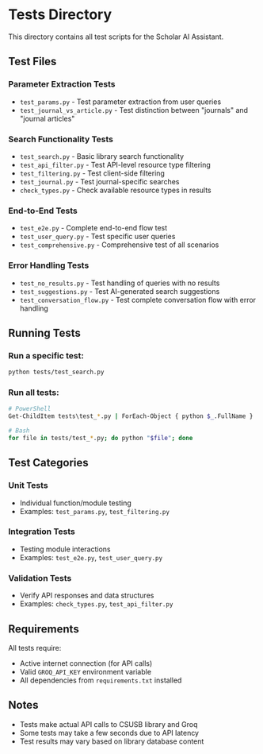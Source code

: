 # Tests Directory

This directory contains all test scripts for the Scholar AI Assistant.

## Test Files

### Parameter Extraction Tests
- `test_params.py` - Test parameter extraction from user queries
- `test_journal_vs_article.py` - Test distinction between "journals" and "journal articles"

### Search Functionality Tests
- `test_search.py` - Basic library search functionality
- `test_api_filter.py` - Test API-level resource type filtering
- `test_filtering.py` - Test client-side filtering
- `test_journal.py` - Test journal-specific searches
- `check_types.py` - Check available resource types in results

### End-to-End Tests
- `test_e2e.py` - Complete end-to-end flow test
- `test_user_query.py` - Test specific user queries
- `test_comprehensive.py` - Comprehensive test of all scenarios

### Error Handling Tests
- `test_no_results.py` - Test handling of queries with no results
- `test_suggestions.py` - Test AI-generated search suggestions
- `test_conversation_flow.py` - Test complete conversation flow with error handling

## Running Tests

### Run a specific test:
```bash
python tests/test_search.py
```

### Run all tests:
```bash
# PowerShell
Get-ChildItem tests\test_*.py | ForEach-Object { python $_.FullName }

# Bash
for file in tests/test_*.py; do python "$file"; done
```

## Test Categories

### Unit Tests
- Individual function/module testing
- Examples: `test_params.py`, `test_filtering.py`

### Integration Tests
- Testing module interactions
- Examples: `test_e2e.py`, `test_user_query.py`

### Validation Tests
- Verify API responses and data structures
- Examples: `check_types.py`, `test_api_filter.py`

## Requirements

All tests require:
- Active internet connection (for API calls)
- Valid `GROQ_API_KEY` environment variable
- All dependencies from `requirements.txt` installed

## Notes

- Tests make actual API calls to CSUSB library and Groq
- Some tests may take a few seconds due to API latency
- Test results may vary based on library database content
